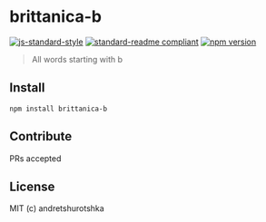 # brittanica-b

[![js-standard-style](https://img.shields.io/badge/code%20style-standard-brightgreen.svg?style=flat-square)](http://standardjs.com/)
[![standard-readme compliant](https://img.shields.io/badge/standard--readme-OK-green.svg?style=flat-square)](https://github.com/RichardLitt/standard-readme)
[![npm version](https://img.shields.io/npm/v/brittanica-b.svg?style=flat-square)](https://badge.fury.io/js/brittanica-b)

> All words starting with b

## Install
```
npm install brittanica-b
```

## Contribute

PRs accepted

## License

MIT (c) andretshurotshka

